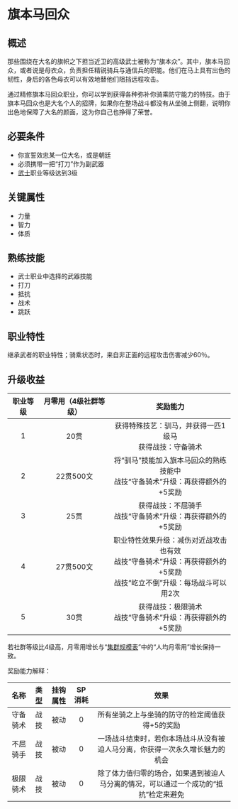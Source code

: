 # 旗本马回众

## 概述

那些围绕在大名的旗帜之下担当近卫的高级武士被称为“旗本众”。其中，旗本马回众，或者说是母衣众，负责担任精锐骑兵与通信兵的职能。他们在马上具有出色的韧性，身后的各色母衣可以有效地替他们阻挡远程攻击。

通过精修旗本马回众职业，你可以学到获得各种弥补你骑乘防守能力的特技。由于旗本马回众也是大名个人的招牌，如果你在整场战斗都没有从坐骑上侧翻，说明你出色地保障了大名的颜面，这为你自己也挣得了荣誉。

## 必要条件

* 你宣誓效忠某一位大名，或是朝廷
* 必须携带一把“打刀”作为副武器
* <a href="../samurai" target="_blank">武士</a>职业等级达到3级

## 关键属性

* 力量
* 智力
* 体质

## 熟练技能

* 武士职业中选择的武器技能
* 打刀
* 抵抗
* 战术
* 跳跃
  
## 职业特性

继承武者的职业特性；骑乘状态时，来自非正面的远程攻击伤害减少60％。

## 升级收益

职业等级|月零用（4级社群等级）|奖励能力
:--:|:--:|:--:
1|20贯|获得特殊技艺：驯马，并获得一匹1级马<br>获得战技：守备骑术
2|22贯500文|将“驯马”技能加入旗本马回众的熟练技能中<br>战技“守备骑术”升级：再获得额外的+5奖励
3|25贯|获得战技：不屈骑手<br>战技“守备骑术”升级：再获得额外的+5奖励
4|27贯500文|职业特性效果升级：减伤对近战攻击也有效<br>战技“守备骑术”升级：再获得额外的+5奖励<br>战技“屹立不倒”升级：每场战斗可以用2次
5|30贯|获得战技：极限骑术<br>战技“守备骑术”升级：再获得额外的+5奖励

若社群等级比4级高，月零用增长与“<a href="../../../scaleList" target="_blank">集群规模表</a>”中的“人均月零用”增长保持一致。

奖励能力解释：

名称|类型|挂钩属性|SP消耗|效果
:--:|:--:|:--:|:--:|:--:
守备骑术|战技|被动|0|所有坐骑之上与坐骑的防守的检定阈值获得+5的奖励
不屈骑手|战技|被动|0|一场战斗结束时，若你本场战斗从没有被迫人马分离，你获得一次永久增长魅力的机会
极限骑术|战技|被动|0|除了体力值归零的场合，如果遇到被迫人马分离的情况，可以通过一个成功的“抵抗”检定来避免

